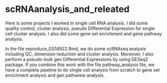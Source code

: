 # scRNAanalysis_and_releated

Here is some projects I worked in single cell RNA analysis. I did some quality control, cluster analysis, pseudo Differential Expression for single cell cluster analysis. I also did some gene set enrichment and gene pathway analysis.

In the file reproduce_GS14922.Rmd, we do some scRNAseq analysis including QC, dimension reduction and cluster analysis. Moreover, I also perform a pseudo-bulk gen Differential Expressions by using DESeq2 package. If you combine this work with the file pathway_analysis file, we have a complete pipeline to do single cell analysis from scratch to gene set enrichment analysis and gen pathwiew analysis.
